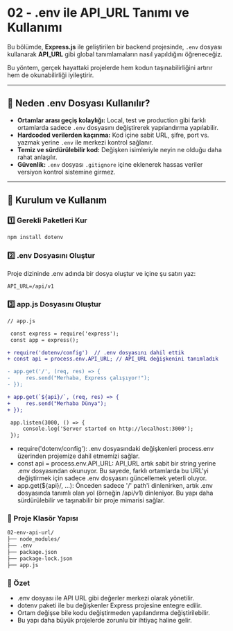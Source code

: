 # 02 - .env ile API_URL Tanımı ve Kullanımı

Bu bölümde, **Express.js** ile geliştirilen bir backend projesinde, `.env` dosyası kullanarak **API_URL** gibi global tanımlamaların nasıl yapıldığını öğreneceğiz.

Bu yöntem, gerçek hayattaki projelerde hem kodun taşınabilirliğini artırır hem de okunabilirliği iyileştirir.

---

## 🎯 Neden .env Dosyası Kullanılır?

- **Ortamlar arası geçiş kolaylığı:** Local, test ve production gibi farklı ortamlarda sadece `.env` dosyasını değiştirerek yapılandırma yapılabilir.
- **Hardcoded verilerden kaçınma:** Kod içine sabit URL, şifre, port vs. yazmak yerine `.env` ile merkezi kontrol sağlanır.
- **Temiz ve sürdürülebilir kod:** Değişken isimleriyle neyin ne olduğu daha rahat anlaşılır.
- **Güvenlik:** `.env` dosyası `.gitignore` içine eklenerek hassas veriler versiyon kontrol sistemine girmez.

---

## 🧱 Kurulum ve Kullanım

### 1️⃣ Gerekli Paketleri Kur

```bash
npm install dotenv
```
### 2️⃣ .env Dosyasını Oluştur
Proje dizininde .env adında bir dosya oluştur ve içine şu satırı yaz:
```env
API_URL=/api/v1
```
### 3️⃣ app.js Dosyasını Oluştur
```diff
// app.js

 const express = require('express');
 const app = express();

+ require('dotenv/config')  // .env dosyasını dahil ettik
+ const api = process.env.API_URL; // API_URL değişkenini tanımladık

- app.get('/', (req, res) => {
-     res.send("Merhaba, Express çalışıyor!");
- });

+ app.get(`${api}/`, (req, res) => {
+     res.send("Merhaba Dünya");
+ });

 app.listen(3000, () => {
     console.log('Server started on http://localhost:3000');
 });

```
- require('dotenv/config'):
 .env dosyasındaki değişkenleri process.env üzerinden projemize dahil etmemizi sağlar.
- const api = process.env.API_URL:
  API_URL artık sabit bir string yerine .env dosyasından okunuyor. Bu sayede, farklı ortamlarda bu URL'yi değiştirmek için sadece .env dosyasını güncellemek yeterli oluyor.
- app.get(${api}/, ...):
Önceden sadece '/' path'i dinlenirken, artık .env dosyasında tanımlı olan yol (örneğin /api/v1) dinleniyor.
Bu yapı daha sürdürülebilir ve taşınabilir bir proje mimarisi sağlar.
### 📁 Proje Klasör Yapısı
```bash
02-env-api-url/
├── node_modules/
├── .env
├── package.json
├── package-lock.json
├── app.js
```
### 📌 Özet
- .env dosyası ile API URL gibi değerler merkezi olarak yönetilir.
- dotenv paketi ile bu değişkenler Express projesine entegre edilir.
- Ortam değişse bile kodu değiştirmeden yapılandırma değiştirilebilir.
- Bu yapı daha büyük projelerde zorunlu bir ihtiyaç haline gelir.
